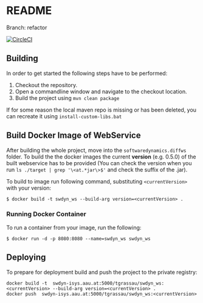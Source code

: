 # README  #
 Branch: refactor 
 
[![CircleCI](https://circleci.com/bb/Xifiggam/softwaredynamics/tree/refactor.svg?style=svg&circle-token=2f66f81aa0e32d92a3d31d676e97a637f519838b)](https://circleci.com/bb/Xifiggam/softwaredynamics/tree/refactor)

## Building

In order to get started the following steps have to be performed:

1. Checkout the repository.
2. Open a commandline window and navigate to the checkout location.
3. Build the project using `mvn clean package`

If for some reason the local maven repo is missing or has been deleted, you can recreate it using `install-custom-libs.bat`


## Build Docker Image of WebService

After building the whole project, move into the `softwaredynamics.diffws` folder.
To build the the docker images the current **version** (e.g. 0.5.0) of the built webservice has to be provided 
(You can check the version when you run ``ls ./target | grep '\<at.*jar\>$'``  and check the suffix of the .jar).

To build to image run following command, substituting ``<currentVersion>`` with your version:

```
$ docker build -t swdyn_ws --build-arg version=<currentVersion> .
```




### Running Docker Container

To run a container from your image, run the following:

```
$ docker run -d -p 8080:8080 --name=swdyn_ws swdyn_ws

```

## Deploying

To prepare for deployment build and push the project to the private registry:


```
docker build -t  swdyn-isys.aau.at:5000/tgrassau/swdyn_ws:<currentVersion> --build-arg version=<currentVersion> .
docker push  swdyn-isys.aau.at:5000/tgrassau/swdyn_ws:<currentVersion>
```